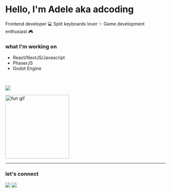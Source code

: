 

<!-- Intro -->
<h1 align="left">Hello, I'm Adele aka adcoding</h1>
<p align="left">
  Frontend developer 💻 Split keyboards lover ✨ Game development enthusiast 🎮
</p>

### what I'm working on
- React/NextJS/Javascript
- PhaserJS
- Godot Engine
</br>
<!-- Icons -->
<p align="left">
  <img src="https://skillicons.dev/icons?i=js,ts,react,nodejs,nextjs,electron,gatsby,firebase,bootstrap,css,tailwind,godot,phaserjs" />
</p>

<!-- gif -->
<p align="left">
  <img src="https://media2.giphy.com/media/v1.Y2lkPTc5MGI3NjExcDBqZjVqaHB0NGd4ZHB1aWxnajB5cWljd2c3MDFuY3pyZGk3bnQxaCZlcD12MV9pbnRlcm5hbF9naWZfYnlfaWQmY3Q9Zw/yyVph7ANKftIs/giphy.gif" width="200" alt="fun gif" />
</p>

---
### let's connect
<p align="left">
  <a href="[https://your-portfolio-link](https://www.instagram.com/adcoding)"><img src="https://skillicons.dev/icons?i=instagram" /></a>
  <a href="https://x.com/moreadcoding"><img src="https://skillicons.dev/icons?i=twitter" /></a>
</p>



